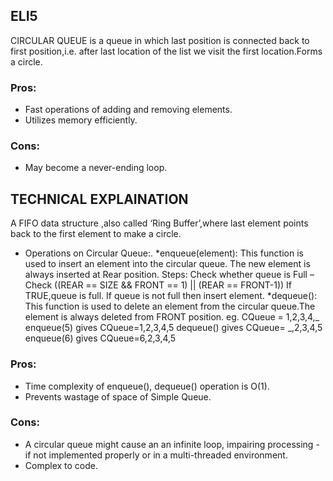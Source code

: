 ## ELI5
CIRCULAR QUEUE is a queue in which last position is connected back to first position,i.e. after last location of the list we visit the first location.Forms a circle.

### Pros:
* Fast operations of adding and removing elements.
* Utilizes memory efficiently.

### Cons:
* May become a never-ending loop.

## TECHNICAL EXPLAINATION
A FIFO data structure ,also called ‘Ring Buffer’,where last element points back to the first element to make a circle.
* Operations on Circular Queue:.
	*enqueue(element): This function is used to insert an element into the circular queue. The new element is always inserted at Rear position.
	Steps:
	Check whether queue is Full – Check ((REAR == SIZE && FRONT == 1) || (REAR == FRONT-1)) If TRUE,queue is full. If queue is not full then insert element.
	*dequeue(): This function is used to delete an element from the circular queue.The element is always deleted from FRONT position.
eg. CQueue = 1,2,3,4,_
enqueue(5) gives CQueue=1,2,3,4,5
dequeue() gives CQueue= _,2,3,4,5
enqueue(6) gives CQueue=6,2,3,4,5

### Pros:
* Time complexity of enqueue(), dequeue() operation is O(1).
* Prevents wastage of space of Simple Queue.

### Cons:
* A circular queue might cause an an infinite loop, impairing processing - if not implemented properly or in a multi-threaded environment. 
* Complex to code.
